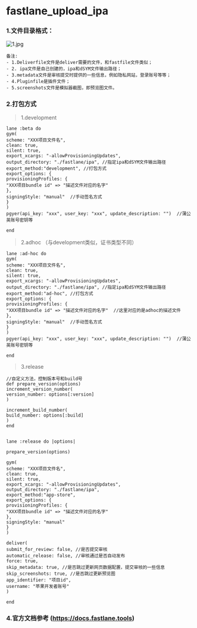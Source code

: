 # fastlane_upload_ipa

### 1.文件目录格式：
![1.jpg](https://upload-images.jianshu.io/upload_images/1874585-70ca13547acb4904.jpg?imageMogr2/auto-orient/strip%7CimageView2/2/w/1240)

``` 
备注:
- 1.Deliverfile文件是deliver需要的文件，和fastfile文件类似；
- 2. ipa文件是自己创建的，ipa和dSYM文件输出路径；
- 3.metadata文件是审核提交时提供的一些信息，例如隐私网站，登录账号等等；
- 4.Pluginfile是插件文件；
- 5.screenshots文件是模拟器截图，即预览图文件。
``` 

### 2.打包方式
>1.development

``` 
lane :beta do
gym(
scheme: "XXX项目文件名",
clean: true, 
silent: true, 
export_xcargs: "-allowProvisioningUpdates", 
output_directory: "./fastlane/ipa", //指定ipa和dSYM文件输出路径
export_method:"development", //打包方式
export_options: {
provisioningProfiles: { 
"XXX项目bundle id" => "描述文件对应的名字" 
},  
signingStyle: "manual"  //手动签名方式
}
)
pgyer(api_key: "xxx", user_key: "xxx", update_description: "")  //蒲公英账号密钥等

end
```

>2.adhoc （与development类似，证书类型不同）

``` 
lane :ad-hoc do
gym(
scheme: "XXX项目文件名",
clean: true, 
silent: true, 
export_xcargs: "-allowProvisioningUpdates", 
output_directory: "./fastlane/ipa", //指定ipa和dSYM文件输出路径
export_method:"ad-hoc", //打包方式
export_options: {
provisioningProfiles: { 
"XXX项目bundle id" => "描述文件对应的名字"  //这里对应的是adhoc的描述文件
},
signingStyle: "manual"  //手动签名方式
}
)
pgyer(api_key: "xxx", user_key: "xxx", update_description: "")  //蒲公英账号密钥等

end
```

>3.release 

``` 
//自定义方法，控制版本号和build号
def prepare_version(options)
increment_version_number(
version_number: options[:version]
)

increment_build_number(
build_number: options[:build]
)
end


lane :release do |options|

prepare_version(options)

gym(
scheme: "XXX项目文件名",
clean: true,
silent: true,
export_xcargs: "-allowProvisioningUpdates",
output_directory: "./fastlane/ipa",
export_method:"app-store",
export_options: {
provisioningProfiles: { 
"XXX项目bundle id" => "描述文件对应的名字"
},
signingStyle: "manual"
}
)

deliver(
submit_for_review: false, //是否提交审核
automatic_release: false, //审核通过是否自动发布
force: true,  
skip_metadata: true, //是否跳过更新网页数据配置，提交审核的一些信息
skip_screenshots: true, //是否跳过更新预览图
app_identifier: "项目id",
username: "苹果开发者账号"
)

end
```

### 4.官方文档参考  (https://docs.fastlane.tools)
